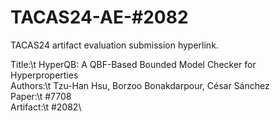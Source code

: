 # TACAS24-AE-#2082
TACAS24 artifact evaluation submission hyperlink. 

Title:\t    HyperQB: A QBF-Based Bounded Model Checker for Hyperproperties\
Authors:\t  Tzu-Han Hsu, Borzoo Bonakdarpour, César Sánchez\
Paper:\t    #7708\
Artifact:\t #2082\

